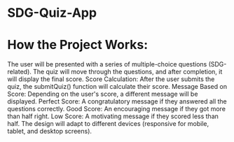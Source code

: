 # SDG-Quiz-App

# How the Project Works:
The user will be presented with a series of multiple-choice questions (SDG-related).
The quiz will move through the questions, and after completion, it will display the final score.
Score Calculation: After the user submits the quiz, the submitQuiz() function will calculate their score.
Message Based on Score: Depending on the user's score, a different message will be displayed.
Perfect Score: A congratulatory message if they answered all the questions correctly.
Good Score: An encouraging message if they got more than half right.
Low Score: A motivating message if they scored less than half.
The design will adapt to different devices (responsive for mobile, tablet, and desktop screens).
